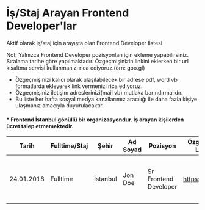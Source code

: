 # İş/Staj Arayan Frontend Developer'lar
Aktif olarak iş/staj için arayışta olan Frontend Developer listesi

Not: Yalnızca Frontend Developer pozisyonları için ekleme yapabilirsiniz. Sıralama tarihe göre yapılmaktadır. Özgeçmişinizin linkini eklerken bir url kısaltma servisi kullanmanızı rica ediyoruz.(örn: goo.gl)

- Özgeçmişinizi kalıcı olarak ulaşılabilecek bir adrese pdf, word vb formatlarda ekleyerek link vermenizi rica ediyoruz.
- Özgeçmişiniz iletişim adreslerinizi(mail vb) mutlaka barındırmalıdır.
- Bu liste her hafta sosyal medya kanallarımız aracılığı ile daha fazla kişiye ulaşmanız amacıyla duyurulacaktır.

#### * Frontend İstanbul gönüllü bir organizasyondur. İş arayan kişilerden ücret talep etmemektedir.

|Tarih      | Fulltime/Staj | Şehir    | Ad Soyad        | Pozisyon   | Özgeçmiş Linki   | Dil/Teknoloji   |
|-----------|---------------|-----------------|------------|------------------|------------------|---------|
|24.01.2018 | Fulltime  | İstanbul | Jon Doe   | Sr Frontend Developer | https://goo.gl   | Html5, Css3, JavaScript, React, Redux, Webpack
